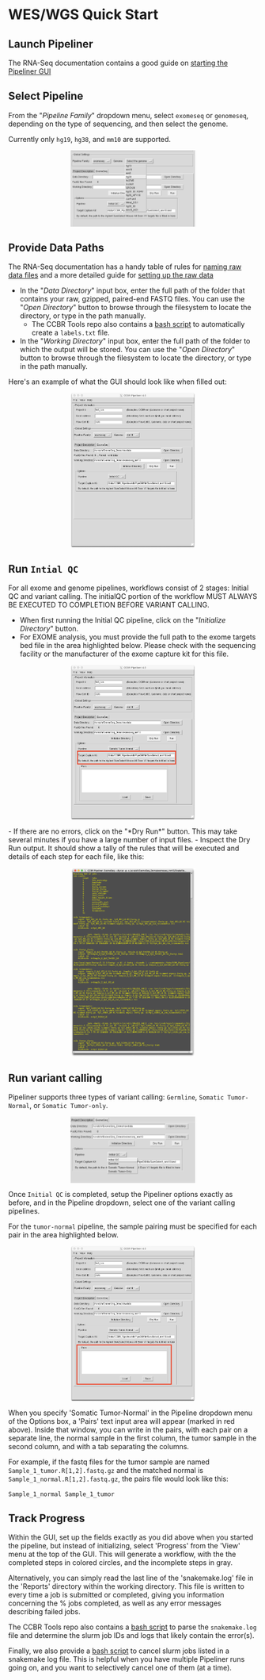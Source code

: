 # WES/WGS Quick Start
## Launch Pipeliner
The RNA-Seq documentation contains a good guide on [starting the Pipeliner GUI](https://ccbr.github.io/pipeliner-docs/RNA-seq/TLDR-RNA-seq/#launch-pipeliner)

## Select Pipeline
From the "*Pipeline Family*" dropdown menu, select `exomeseq` or `genomeseq`, depending on the type of sequencing, and then select the genome.

Currently only `hg19`, `hg38`, and `mm10` are supported.

<p float="left" align="center">
  <img src="images/screenshots/genome_dropdown.png" align="top" width="50%" height="50%"/>
</p>


## Provide Data Paths
The RNA-Seq documentation has a handy table of rules for [naming raw data files](https://ccbr.github.io/pipeliner-docs/RNA-seq/TLDR-RNA-seq/#rules-for-naming-raw-data-files) and a more detailed guide for [setting up the raw data](https://ccbr.github.io/pipeliner-docs/RNA-seq/TLDR-RNA-seq/#setup-pipeliner)

- In the "*Data Directory*" input box, enter the full path of the folder that contains your raw, gzipped, paired-end FASTQ files.  You can use the "*Open Directory*" button to browse through the filesystem to locate the directory, or type in the path manually.
    - The CCBR Tools repo also contains a [bash script](https://github.com/CCBR/Tools/blob/master/Biowulf/make_labels_for_pipeliner.sh) to automatically create a `labels.txt` file.
- In the "*Working Directory*" input box, enter the full path of the folder to which the output will be stored.  You can use the "*Open Directory*" button to browse through the filesystem to locate the directory, or type in the path manually.


Here's an example of what the GUI should look like when filled out:
<p float="left" align="center">
  <img src="images/screenshots/example_filled.png" align="top" width="50%" height="50%"/>
</p>

## Run `Intial QC`
For all exome and genome pipelines, workflows consist of 2 stages: Initial QC and variant calling. The initialQC portion of the workflow MUST ALWAYS BE EXECUTED TO COMPLETION BEFORE VARIANT CALLING.

- When first running the Initial QC pipeline, click on the "*Initialize Directory*" button.
- For EXOME analysis, you must provide the full path to the exome targets bed file in the area highlighted below.  Please check with the sequencing facility or the manufacturer of the exome capture kit for this file.
<p float="left" align="center">
  <img src="images/screenshots/exome_targets.png" align="top" width="50%" height="50%"/>
</p>
- If there are no errors, click on the "*Dry Run*" button.  This may take several minutes if you have a large number of input files.
- Inspect the Dry Run output.  It should show a tally of the rules that will be executed and details of each step for each file, like this:
<p float="left" align="center">
  <img src="images/screenshots/initial_qc_dryrun.png" align="top" width="50%" height="50%"/>
</p>


## Run variant calling
Pipeliner supports three types of variant calling: `Germline`, `Somatic Tumor-Normal`, or `Somatic Tumor-only`.
<p float="left" align="center">
  <img src="images/screenshots/pipeline_dropdown.png" align="top" width="50%" height="50%"/>
</p>

Once `Initial QC` is completed, setup the Pipeliner options exactly as before, and in the Pipeline dropdown, select one of the variant calling pipelines.

For the `tumor-normal` pipeline, the sample pairing must be specified for each pair in the area highlighted below.
<p float="left" align="center">
  <img src="images/screenshots/tumor_normal_pairs.png" align="top" width="50%" height="50%"/>
</p>

When you specify 'Somatic Tumor-Normal' in the Pipeline dropdown menu of the Options box, a 'Pairs' text input area will appear (marked in red above). Inside that window, you can write in the pairs, with each pair on a separate line, the normal sample in the first column, the tumor sample in the second column, and with a tab separating the columns.

For example, if the fastq files for the tumor sample are named `Sample_1_tumor.R[1,2].fastq.gz` and the matched normal is `Sample_1_normal.R[1,2].fastq.gz`, the pairs file would look like this:
```
Sample_1_normal Sample_1_tumor
```

## Track Progress
Within the GUI, set up the fields exactly as you did above when you started the pipeline, but instead of initializing, select 'Progress' from the 'View' menu at the top of the GUI. This will generate a workflow, with the the completed steps in colored circles, and the incomplete steps in gray.

Alternatively, you can simply read the last line of the 'snakemake.log' file in the 'Reports' directory within the working directory. This file is written to every time a job is submitted or completed, giving you information concerning the % jobs completed, as well as any error messages describing failed jobs.

The CCBR Tools repo also contains a [bash script](https://github.com/CCBR/Tools/blob/master/Biowulf/get_slurm_file_with_error.sh) to parse the `snakemake.log` file and determine the slurm job IDs and logs that likely contain the error(s).

Finally, we also provide a [bash script](https://github.com/CCBR/Tools/blob/master/Biowulf/cancel_snakemake_jobs.sh) to cancel slurm jobs listed in a snakemake log file.  This is helpful when you have multiple Pipeliner runs going on, and you want to selectively cancel one of them (at a time).


